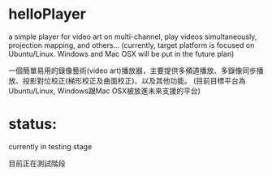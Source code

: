 helloPlayer
===========

a simple player for video art on multi-channel, play videos simultaneously, projection mapping, and others...
(currently, target platform is focused on Ubuntu/Linux. Windows and Mac OSX will be put in the future plan)


一個簡單易用的錄像藝術(video art)播放器，主要提供多頻道播放、多錄像同步播放、投影對位校正(梯形校正及曲面校正)、以及其他功能。
(目前目標平台為Ubuntu/Linux, Windows跟Mac OSX被放進未來支援的平台)


status:
=======
currently in testing stage

目前正在測試階段